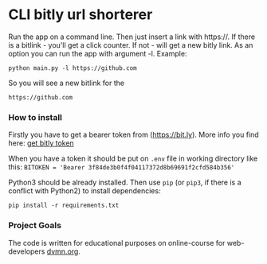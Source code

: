 # CLI bitly url shorterer

Run the app on a command line. Then just insert a link with https://. If there is a bitlink - you'll get a click counter. If not - will get a new bitly link. As an option you can run the app with argument -l. Example:
```
python main.py -l https://github.com
```
So you will see a new bitlink for the 
```
https://github.com
```

### How to install

Firstly you have to get a bearer token from (https://bit.ly). More info you find here: [get bitly token](https://dev.bitly.com/)

When you have a token it should be put on ```.env``` file in working directory like this:
```BITOKEN = 'Bearer 3f84de3b0f4f04117372d8b69691f2cfd584b356'```

Python3 should be already installed. 
Then use `pip` (or `pip3`, if there is a conflict with Python2) to install dependencies:
```
pip install -r requirements.txt
```

### Project Goals

The code is written for educational purposes on online-course for web-developers [dvmn.org](https://dvmn.org/).
